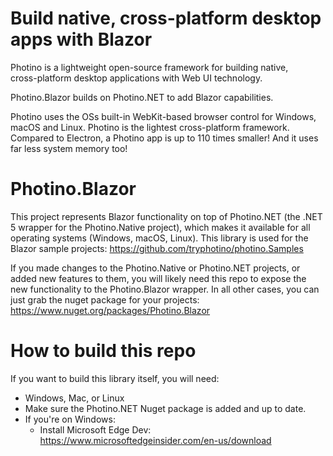 # Build native, cross-platform desktop apps with Blazor

Photino is a lightweight open-source framework for building native,  
cross-platform desktop applications with Web UI technology.

Photino.Blazor builds on <span>Photino.</span>NET to add Blazor capabilities.

Photino uses the OSs built-in WebKit-based browser control for Windows, macOS and Linux.
Photino is the lightest cross-platform framework. Compared to Electron, a Photino app is up to 110 times smaller! And it uses far less system memory too!


# Photino.Blazor

This project represents Blazor functionality on top of <span>Photino.</span>NET (the .NET 5 wrapper for the Photino.Native project), which makes it available for all operating systems (Windows, macOS, Linux).
This library is used for the Blazor sample projects: 
https://github.com/tryphotino/photino.Samples

If you made changes to the Photino.Native or <span>Photino.</span>NET projects, or added new features to them, you will likely need this repo to expose the new functionality to the Photino.Blazor wrapper.
In all other cases, you can just grab the nuget package for your projects:
https://www.nuget.org/packages/Photino.Blazor

# How to build this repo

If you want to build this library itself, you will need:
 * Windows, Mac, or Linux
 * Make sure the <span>Photino.</span>NET Nuget package is added and up to date.
 * If you're on Windows:
   * Install Microsoft Edge Dev: https://www.microsoftedgeinsider.com/en-us/download


